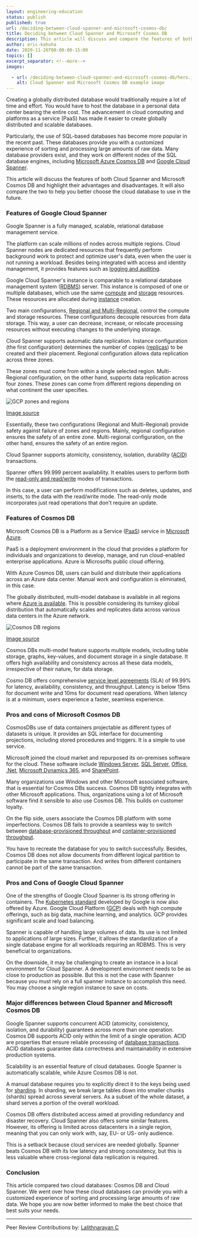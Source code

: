 ```yaml
---
layout: engineering-education
status: publish
published: true
url: /deciding-between-cloud-spanner-and-microsoft-cosmos-db/
title: Deciding between Cloud Spanner and Microsoft Cosmos DB
description: This article will discuss and compare the features of both Cloud Spanner and Microsoft Cosmos DB and highlight their advantages and disadvantages.
author: eric-kahuha
date: 2020-11-26T00:00:00-15:00
topics: []
excerpt_separator: <!--more-->
images:

  - url: /deciding-between-cloud-spanner-and-microsoft-cosmos-db/hero.jpg
    alt: Cloud Spanner and Microsoft Cosmos DB example image
---
```

Creating a globally distributed database would traditionally require a lot of time and effort. You would have to host the database in a personal data center bearing the entire cost. The advancement in cloud computing and platforms as a service (PaaS) has made it easier to create globally distributed and scalable databases. 
<!--more-->
Particularly, the use of SQL-based databases has become more popular in the recent past. These databases provide you with a customized experience of sorting and processing large amounts of raw data. Many database providers exist, and they work on different nodes of the SQL database engines, including [Microsoft Azure Cosmos DB](https://docs.microsoft.com/en-us/azure/cosmos-db/introduction) and [Google Cloud Spanner](https://cloud.google.com/spanner).

This article will discuss the features of both Cloud Spanner and Microsoft Cosmos DB and highlight their advantages and disadvantages. It will also compare the two to help you better choose the cloud database to use in the future.

### Features of Google Cloud Spanner
Google Spanner is a fully managed, scalable, relational database management service.

The platform can scale millions of nodes across multiple regions. Cloud Spanner nodes are dedicated resources that frequently perform background work to protect and optimize user's data, even when the user is not running a workload. Besides being integrated with access and identity management, it provides features such as [logging and auditing](https://cloud.google.com/spanner/docs/audit-logging).

Google Cloud Spanner's instance is comparable to a relational database management system ([RDBMS](https://www.codecademy.com/articles/what-is-rdbms-sql)) server. This instance is composed of one or multiple databases, which use the same [compute](https://www.zdnet.com/article/what-is-cloud-computing-everything-you-need-to-know-about-the-cloud/) and [storage](https://searchstorage.techtarget.com/definition/cloud-storage) resources. These resources are allocated during [instance](https://cloud.google.com/spanner/docs/instances) creation. 

Two main configurations, [Regional and Multi-Regional](https://cloud.google.com/spanner/docs/instances), control the compute and storage resources. These configurations decouple resources from data storage. This way, a user can decrease, increase, or relocate processing resources without executing changes to the underlying storage. 

Cloud Spanner supports automatic data replication. Instance configuration (the first configuration) determines the number of copies ([replicas](https://cloud.google.com/spanner/docs/replication)) to be created and their placement. Regional configuration allows data replication across three zones. 

These zones must come from within a single selected region. Multi-Regional configuration, on the other hand, supports data replication across four zones. These zones can come from different regions depending on what continent the user specifies.

![GCP zones and regions](/deciding-between-cloud-spanner-and-microsoft-cosmos-db/gcp-regions-and-zones.jpg)

[Image source](https://cloud.google.com/about/locations#regions)

Essentially, these two configurations (Regional and Multi-Regional) provide safety against failure of zones and regions. Mainly, regional configuration ensures the safety of an entire zone. Multi-regional configuration, on the other hand, ensures the safety of an entire region.

Cloud Spanner supports atomicity, consistency, isolation, durability ([ACID](https://www.bmc.com/blogs/acid-atomic-consistent-isolated-durable/#)) transactions. 

Spanner offers 99.999 percent availability. It enables users to perform both the [read-only and read/write](http://docwiki.embarcadero.com/InterBase/2020/en/Read-write_and_Read-only_Databases) modes of transactions. 

In this case, a user can perform modifications such as deletes, updates, and inserts, to the data with the read/write mode. The read-only mode incorporates just read operations that don't require an update.

### Features of Cosmos DB
Microsoft Cosmos DB is a Platform as a Service ([PaaS](https://searchcloudcomputing.techtarget.com/definition/Platform-as-a-Service-PaaS)) service in [Microsoft Azure](https://azure.microsoft.com/en-us/). 

PaaS is a deployment environment in the cloud that provides a platform for individuals and organizations to develop, manage, and run cloud-enabled enterprise applications. Azure is Microsofts public cloud offering. 

With Azure Cosmos DB, users can build and distribute their applications across an Azure data center. Manual work and configuration is eliminated, in this case.

The globally distributed, multi-model database is available in all regions where [Azure is available](https://azure.microsoft.com/en-us/global-infrastructure/services/?products=cosmos-db&regions=all). This is possible considering its turnkey global distribution that automatically scales and replicates data across various data centers in the Azure network.

![Cosmos DB regions](/deciding-between-cloud-spanner-and-microsoft-cosmos-db/cosmos-db-regions.jpg)

[Image source](https://azure.microsoft.com/en-us/global-infrastructure/global-network/)

Cosmos DBs multi-model feature supports multiple models, including table storage, graphs, key-values, and document storage in a single database. It offers high availability and consistency across all these data models, irrespective of their nature, for data storage.

Cosmo DB offers comprehensive [service level agreements](https://azure.microsoft.com/en-us/support/legal/sla/cosmos-db/v1_3/#) (SLA) of 99.99% for latency, availability, consistency, and throughput. Latency is below 15ms for document write and 10ms for document read operations. When latency is at a minimum, users experience a faster, seamless experience.

### Pros and cons of Microsoft Cosmos DB
CosmosDBs use of data containers projectable as different types of datasets is unique. It provides an SQL interface for documenting projections, including stored procedures and triggers. It is a simple to use service.

Microsoft joined the cloud market and repurposed its on-premises software for the cloud. These software include [Windows Server](https://www.microsoft.com/en-us/windows-server), [SQL Server](https://www.microsoft.com/en-gb/sql-server/sql-server-downloads), [Office](https://www.office.com/), [.Net](https://dotnet.microsoft.com/), [Microsoft Dynamics 365](https://dynamics.microsoft.com/en-us/), and [SharePoint](https://support.microsoft.com/en-us/office/what-is-sharepoint-97b915e6-651b-43b2-827d-fb25777f446f). 

Many organizations use Windows and other Microsoft associated software, that is essential for Cosmos DBs success. Cosmos DB tightly integrates with other Microsoft applications. Thus, organizations using a lot of Microsoft software find it sensible to also use Cosmos DB. This builds on customer loyalty.

On the flip side, users associate the Cosmos DB platform with some imperfections. Cosmos DB fails to provide a seamless way to switch between [database-provisioned throughput]((https://docs.microsoft.com/en-us/azure/cosmos-db/set-throughput)) and [container-provisioned throughput](https://docs.microsoft.com/en-us/azure/cosmos-db/set-throughput#). 

You have to recreate the database for you to switch successfully. Besides, Cosmos DB does not allow documents from different logical partition to participate in the same transaction. And writes from different containers cannot be part of the same transaction.

### Pros and Cons of Google Cloud Spanner
One of the strengths of Google Cloud Spanner is its strong offering in containers. The [Kubernetes standard](https://cloud.google.com/kubernetes-engine) developed by Google is now also offered by Azure. Google Cloud Platform ([GCP](https://console.cloud.google.com/)) deals with high compute offerings, such as big data, machine learning, and analytics. GCP provides significant scale and load balancing.

Spanner is capable of handling large volumes of data. Its use is not limited to applications of large sizes. Further, it allows the standardization of a single database engine for all workloads requiring an RDBMS. This is very beneficial to organizations.

On the downside, it may be challenging to create an instance in a local environment for Cloud Spanner. A development environment needs to be as close to production as possible. But this is not the case with Spanner because you must rely on a full spanner instance to accomplish this need. You may choose a single region instance to save on costs.

### Major differences between Cloud Spanner and Microsoft Cosmos DB
Google Spanner supports concurrent ACID (atomicity, consistency, isolation, and durability) guarantees across more than one operation. Cosmos DB supports ACID only within the limit of a single operation. ACID are properties that ensure reliable processing of [database transactions](https://en.wikipedia.org/wiki/Database_transaction). ACID databases guarantee data correctness and maintainability in extensive production systems.
 
Scalability is an essential feature of cloud databases. Google Spanner is automatically scalable, while Azure Cosmos DB is not. 

A manual database requires you to explicitly direct it to the keys being used for [sharding](https://www.digitalocean.com/community/tutorials/understanding-database-sharding). In sharding, we break large tables down into smaller chunks (shards) spread across several servers. As a subset of the whole dataset, a shard serves a portion of the overall workload.
 
Cosmos DB offers distributed access aimed at providing redundancy and disaster recovery. Cloud Spanner also offers some similar features. However, its offering is limited across datacenters in a single region, meaning that you can only work with, say, EU- or US- only audience. 

This is a setback because cloud services are needed globally. Spanner beats Cosmos DB with its low latency and strong consistency, but this is less valuable where cross-regional data replication is required.
 
### Conclusion
This article compared two cloud databases: Cosmos DB and Cloud Spanner.  We went over how these cloud databases can provide you with a customized experience of sorting and processing large amounts of raw data. We hope you are now better informed to make the best choice that best suits your needs.

---
Peer Review Contributions by: [Lalithnarayan C](/authors/lalithnarayan-c/)
